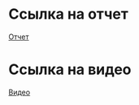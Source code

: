 # Ссылка на отчет
[Отчет](https://docs.google.com/document/d/1vrJkuR7cVZ10eVT2lrDXfuzb5Q_bebVNHF9AS3No4ms/edit?usp=sharing)

# Ссылка на видео
[Видео
](https://drive.google.com/file/d/1MV3J-PW2kbP2E1Evx5gzyCAOk_OOn4c2/view?usp=sharing)
